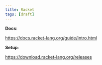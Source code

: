 ```yaml
---
title: Racket
tags: [draft]
---
```


**Docs**:

<https://docs.racket-lang.org/guide/intro.html>

**Setup**:

<https://download.racket-lang.org/releases>

